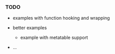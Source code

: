### TODO

- examples with function hooking and wrapping

- better examples
  - example with metatable support

- ...

